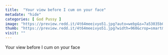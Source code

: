 ```yaml
---
title:  "Your view before I cum on your face"
metadate: "hide"
categories: [ God Pussy ]
image: "https://preview.redd.it/4t64meeivyo51.jpg?auto=webp&s=7a53035b0f4ec60adeddaae3879cfe5432940151"
thumb: "https://preview.redd.it/4t64meeivyo51.jpg?width=960&crop=smart&auto=webp&s=a4b6f87d40268276be87294eb76a989b07ac0de1"
visit: ""
---
```

Your view before I cum on your face
